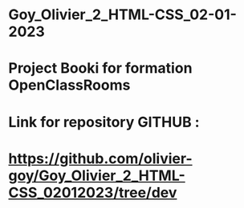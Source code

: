 # Goy_Olivier_2_HTML-CSS_02-01-2023
# Project Booki for formation OpenClassRooms


# Link for repository GITHUB :

# https://github.com/olivier-goy/Goy_Olivier_2_HTML-CSS_02012023/tree/dev